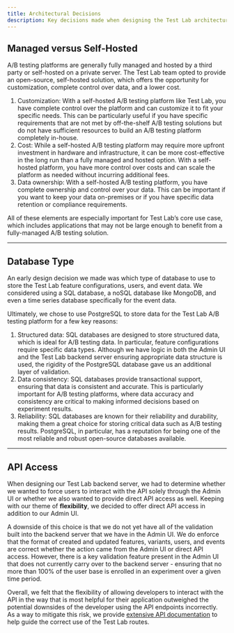 ```yaml
---
title: Architectural Decisions
description: Key decisions made when designing the Test Lab architecture.
---
```


## Managed versus Self-Hosted

A/B testing platforms are generally fully managed and hosted by a third party or self-hosted on a private server. The Test Lab team opted to provide an open-source, self-hosted solution, which offers the opportunity for customization, complete control over data, and a lower cost.

1. Customization: With a self-hosted A/B testing platform like Test Lab, you have complete control over the platform and can customize it to fit your specific needs. This can be particularly useful if you have specific requirements that are not met by off-the-shelf A/B testing solutions but do not have sufficient resources to build an A/B testing platform completely in-house.
2. Cost: While a self-hosted A/B testing platform may require more upfront investment in hardware and infrastructure, it can be more cost-effective in the long run than a fully managed and hosted option. With a self-hosted platform, you have more control over costs and can scale the platform as needed without incurring additional fees.
3. Data ownership: With a self-hosted A/B testing platform, you have complete ownership and control over your data. This can be important if you want to keep your data on-premises or if you have specific data retention or compliance requirements.

All of these elements are especially important for Test Lab’s core use case, which includes applications that may not be large enough to benefit from a fully-managed A/B testing solution.

---

## Database Type

An early design decision we made was which type of database to use to store the Test Lab feature configurations, users, and event data. We considered using a SQL database, a noSQL database like MongoDB, and even a time series database specifically for the event data.

Ultimately, we chose to use PostgreSQL to store data for the Test Lab A/B testing platform for a few key reasons:

1. Structured data: SQL databases are designed to store structured data, which is ideal for A/B testing data. In particular, feature configurations require specific data types. Although we have logic in both the Admin UI and the Test Lab backend server ensuring appropriate data structure is used, the rigidity of the PostgreSQL database gave us an additional layer of validation.
2. Data consistency: SQL databases provide transactional support, ensuring that data is consistent and accurate. This is particularly important for A/B testing platforms, where data accuracy and consistency are critical to making informed decisions based on experiment results.
3. Reliability: SQL databases are known for their reliability and durability, making them a great choice for storing critical data such as A/B testing results. PostgreSQL, in particular, has a reputation for being one of the most reliable and robust open-source databases available.

---

## API Access

When designing our Test Lab backend server, we had to determine whether we wanted to force users to interact with the API solely through the Admin UI or whether we also wanted to provide direct API access as well. Keeping with our theme of **flexibility**, we decided to offer direct API access in addition to our Admin UI.

A downside of this choice is that we do not yet have all of the validation built into the backend server that we have in the Admin UI. We do enforce that the format of created and updated features, variants, users, and events are correct whether the action came from the Admin UI or direct API access. However, there is a key validation feature present in the Admin UI that does not currently carry over to the backend server - ensuring that no more than 100% of the user base is enrolled in an experiment over a given time period.

Overall, we felt that the flexibility of allowing developers to interact with the API in the way that is most helpful for their application outweighed the potential downsides of the developer using the API endpoints incorrectly. As a way to mitigate this risk, we provide [extensive API documentation](/docs/api-docs) to help guide the correct use of the Test Lab routes.
